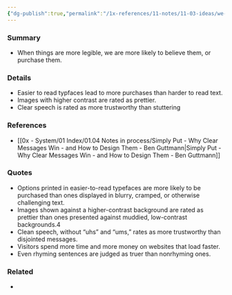 ```yaml
---
{"dg-publish":true,"permalink":"/1x-references/11-notes/11-03-ideas/we-are-more-likely-to-believe-things-which-are-simpler/","title":"We are more likely to believe things which are simpler","created":"2024-04-20T10:21:58.680+03:00","updated":"2024-04-20T10:27:51.792+03:00"}
---
```



### Summary
- When things are more legible, we are more likely to believe them, or purchase them.

### Details
- Easier to read typfaces lead to more purchases than harder to read text.
- Images with higher contrast are rated as prettier.
- Clear speech is rated as more trustworthy than stuttering

### References
- [[0x - System/01 Index/01.04 Notes in process/Simply Put - Why Clear Messages Win - and How to Design Them - Ben Guttmann\|Simply Put - Why Clear Messages Win - and How to Design Them - Ben Guttmann]]

### Quotes
- Options printed in easier-to-read typefaces are more likely to be purchased than ones displayed in blurry, cramped, or otherwise challenging text.
- Images shown against a higher-contrast background are rated as prettier than ones presented against muddied, low-contrast backgrounds.4
- Clean speech, without “uhs” and “ums,” rates as more trustworthy than disjointed messages.
- Visitors spend more time and more money on websites that load faster.
- Even rhyming sentences are judged as truer than nonrhyming ones.

### Related
- 